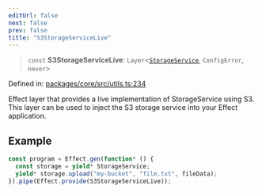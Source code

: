 ```yaml
---
editUrl: false
next: false
prev: false
title: "S3StorageServiceLive"
---
```


> `const` **S3StorageServiceLive**: `Layer`\<[`StorageService`](/api/utils/interfaces/storageservice/), `ConfigError`, `never`\>

Defined in: [packages/core/src/utils.ts:234](https://github.com/bitswired/foldcms/blob/e40d0cf35579f8d8914becd5acbabb5d0cdf8620/packages/core/src/utils.ts#L234)

Effect layer that provides a live implementation of StorageService using S3.
This layer can be used to inject the S3 storage service into your Effect application.

## Example

```typescript
const program = Effect.gen(function* () {
  const storage = yield* StorageService;
  yield* storage.upload("my-bucket", "file.txt", fileData);
}).pipe(Effect.provide(S3StorageServiceLive));
```
